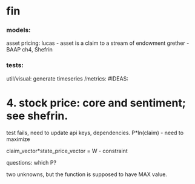 # fin
### models: 
asset pricing: 
lucas - asset is a claim to a stream of endowment
grether - BAAP ch4, Shefrin 
### tests: 
util/visual: generate timeseries
    /metrics: 
#IDEAS:
# 4. stock price: core and sentiment; see shefrin.

test fails, need to update api keys, dependencies.
P*ln(claim) - need to maximize

claim_vector*state_price_vector = W  - constraint

questions:
 which P? 

two unknowns, but the function is supposed to have MAX value.

